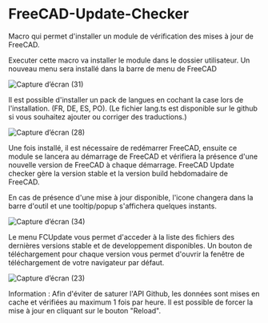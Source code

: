 # FreeCAD-Update-Checker

Macro qui permet d'installer un module de vérification des mises à jour de FreeCAD.

Executer cette macro va installer le module dans le dossier utilisateur. 
Un nouveau menu sera installé dans la barre de menu de FreeCAD

![Capture d’écran (31)](https://github.com/user-attachments/assets/95aebf76-52bd-4a31-acd0-26527f3898e9)

Il est possible d'installer un pack de langues en cochant la case lors de l'installation. (FR, DE, ES, PO).
(Le fichier lang.ts est disponible sur le github si vous souhaitez ajouter ou corriger des traductions.)

![Capture d’écran (28)](https://github.com/user-attachments/assets/1429b890-0491-4ccc-ab21-6226fe98095b)

Une fois installé, il est nécessaire de redémarrer FreeCAD, ensuite ce module se lancera au démarrage de FreeCAD et vérifiera la présence d'une nouvelle version de FreeCAD à chaque démarrage.
FreeCAD Update checker gère la version stable et la version build hebdomadaire de FreeCAD.

En cas de présence d'une mise à jour disponible, l'icone changera dans la barre d'outil et une tooltip/popup s'affichera quelques instants.

![Capture d’écran (34)](https://github.com/user-attachments/assets/722941bc-7240-438a-a7da-77dab33156d8)


Le menu FCUpdate vous permet d'acceder à la liste des fichiers des dernières versions stable et de developpement disponibles.
Un bouton de téléchargement pour chaque version vous permet d'ouvrir la fenêtre de téléchargement de votre navigateur par défaut.

![Capture d’écran (23)](https://github.com/user-attachments/assets/b678a0ad-dc5c-47f0-b26a-abe199977bbc)

Information : Afin d'éviter de saturer l'API Github, les données sont mises en cache et vérifiées au maximum 1 fois par heure. 
Il est possible de forcer la mise à jour en cliquant sur le bouton "Reload".

